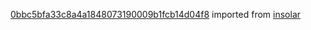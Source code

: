 [0bbc5bfa33c8a4a1848073190009b1fcb14d04f8](https://github.com/insolar/insolar/commit/0bbc5bfa33c8a4a1848073190009b1fcb14d04f8) imported from [insolar](https://github.com/insolar/insolar)
